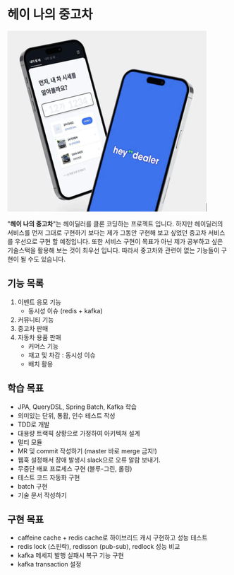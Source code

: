 # 헤이 나의 중고차
![logo](/static/image/logo.png)

"**헤이 나의 중고차**"는 헤이딜러를 클론 코딩하는 프로젝트 입니다. 하지만 헤이딜러의 서비스를 먼저 그대로 구현하기 보다는 제가 그동안 구현해 보고 싶었던 중고차 서비스를 우선으로 구현 할 예정입니다. 또한 서비스 구현이 목표가 아닌 제가 공부하고 싶은 기술스택을 활용해 보는 것이 최우선 입니다. 따라서 중고차와 관련이 없는 기능들이 구현이 될 수도 있습니다.   


## 기능 목록
1. 이벤트 응모 기능
   * 동시성 이슈 (redis + kafka)
2. 커뮤니티 기능 
3. 중고차 판매
4. 자동차 용품 판매
   * 커머스 기능
   * 재고 및 차감 : 동시성 이슈
   * 배치 활용


## 학습 목표
* JPA, QueryDSL, Spring Batch, Kafka 학습
* 의미있는 단위, 통홥, 인수 테스트 작성
* TDD로 개발
* 대용량 트랙픽 상황으로 가정하여 아키텍쳐 설계  
* 멀티 모듈
* MR 및 commit 작성하기 (master 바로 merge 금지!) 
* 웹훅 설정해서 장애 발생시 slack으로 오류 알람 보내기.
* 무중단 배포 프로세스 구현 (블루-그린, 롤링)
* 테스트 코드 자동화 구현
* batch 구현
* 기술 문서 작성하기

## 구현 목표
* caffeine cache + redis cache로  하이브리드 캐시 구현하고 성능 테스트
* redis lock (스핀락), redisson (pub-sub), redlock 성능 비교
* kafka 메세지 발행 실패시 복구 기능 구현
* kafka transaction 설정

